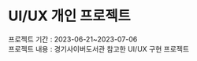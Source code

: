<h1>UI/UX 개인 프로젝트</h1>
<div>프로젝트 기간 : 2023-06-21~2023-07-06</div>
<div>프로젝트 내용 : 경기사이버도서관 참고한 UI/UX 구현 프로젝트</div>

